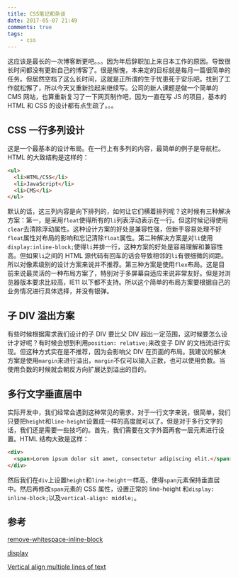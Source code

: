 ```yaml
---
title: CSS笔记和杂谈
date: 2017-05-07 21:49
comments: true
tags:
	- css
---
```


这应该是最长的一次博客断更吧。。。因为年后辞职加上来日本工作的原因。导致很长时间都没有更新自己的博客了。很是惭愧，本来定的目标就是每月一篇很简单的任务。但居然空档了这么长时间，这就是正所谓的生于忧患死于安乐吧。找到了工作就松懈了，所以今天又重新捡起来继续写。公司的新人课题是做一个简单的 CMS 网站，也算重新复习了一下网页制作吧，因为一直在写 JS 的项目，基本的 HTML 和 CSS 的设计都有点生疏了。。。

## CSS 一行多列设计

这是一个最基本的设计布局。在一行上有多列的内容，最简单的例子是导航栏。HTML 的大致结构是这样的：

```html
<ul>
  <li>HTML/CSS</li>
  <li>JavaScript</li>
  <li>CMS</li>
</ul>
```

默认的话，这三列内容是向下排列的，如何让它们横着排列呢？这时候有三种解决方案：第一，是采用`float`使得所有的`li`列表浮动表示在一行。但这时候记得使用`clear`去清除浮动属性。这种设计方案的好处是兼容性强，但新手容易处理不好`float`属性对布局的影响和忘记清除`float`属性。第二种解决方案是对`li`使用`display:inline-block;`使得`li`并排一行，这种方案的好处是容易理解和兼容性高。但如果`li`之间的 HTML 源代码有回车的话会导致相邻的`li`有很细微的间距。所以对像素级别的设计方案来说并不推荐。第三种方案是使用`flex`布局。这是目前来说最灵活的一种布局方案了，特别对于多屏幕自适应来说非常友好。但是对浏览器版本要求比较高，IE11 以下都不支持。所以这个简单的布局方案要根据自己的业务情况进行具体选择，并没有银弹。

## 子 DIV 溢出方案

有些时候根据需求我们设计的子 DIV 要比父 DIV 超出一定范围，这时候要怎么设计才好呢？有时候会想到利用`position: relative;`来改变子 DIV 的文档流进行实现。但这种方式实在是不推荐，因为会影响父 DIV 在页面的布局。我建议的解决方案是使用`margin`来进行溢出，`margin`不仅可以输入正数，也可以使用负数。当使用负数的时候就会朝反方向扩展达到溢出的目的。

## 多行文字垂直居中

实际开发中，我们经常会遇到这种常见的需求，对于一行文字来说，很简单，我们只要把`height`和`line-height`设置成一样的高度就可以了。但是对于多行文字的话，我们还是需要一些技巧的。首先，我们需要在文字外面再套一层元素进行设置。HTML 结构大致是这样：

```html
<div>
  <span>Lorem ipsum dolor sit amet, consectetur adipiscing elit.</span>
</div>
```

然后我们在`div`上设置`height`和`line-height`一样高，使得`span`元素保持垂直居中。然后再修改`span`元素的 CSS 属性，设置正常的 line-height 和`display: inline-block;`以及`vertical-align: middle;`。

## 参考

[remove-whitespace-inline-block](https://davidwalsh.name/remove-whitespace-inline-block)

[display](https://developer.mozilla.org/en-US/docs/Web/CSS/display)

[Vertical align multiple lines of text](https://codepen.io/CucuIonel/pen/espDH)
